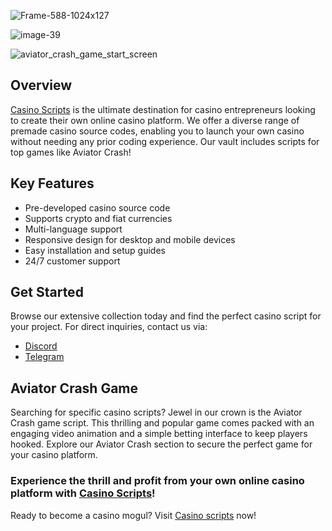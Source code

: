 
![Frame-588-1024x127](https://github.com/CasinoStart/Aviator-crash-game-Source-Code/assets/171161701/48a5ba1f-8ce0-455c-9ea6-8758fff463dd)

![image-39](https://github.com/CasinoStart/Aviator-crash-game-Source-Code/assets/171161701/05a2499c-3b8e-4b50-be35-dde1f3f3fcb7)

![aviator_crash_game_start_screen](https://github.com/CasinoStart/Aviator-crash-game-Source-Code/assets/171161701/ff8ccf9b-c8ab-461e-9af3-c487b74a4d6c)



## Overview
[Casino Scripts](https://casinoscripts.shop/) is the ultimate destination for casino entrepreneurs looking to create their own online casino platform. We offer a diverse range of premade casino source codes, enabling you to launch your own casino without needing any prior coding experience. Our vault includes scripts for top games like Aviator Crash!

## Key Features
* Pre-developed casino source code
* Supports crypto and fiat currencies
* Multi-language support
* Responsive design for desktop and mobile devices
* Easy installation and setup guides
* 24/7 customer support

## Get Started
Browse our extensive collection today and find the perfect casino script for your project. For direct inquiries, contact us via:

* [Discord](https://discord.com/invite/cryptocasino)
* [Telegram](https://t.me/script017)

## Aviator Crash Game
Searching for specific casino scripts? Jewel in our crown is the Aviator Crash game script. This thrilling and popular game comes packed with an engaging video animation and a simple betting interface to keep players hooked. Explore our Aviator Crash section to secure the perfect game for your casino platform.

### Experience the thrill and profit from your own online casino platform with [Casino Scripts](https://casinoscripts.shop/)!
Ready to become a casino mogul? Visit [Casino scripts](https://casinoscripts.shop/) now!
```▍
